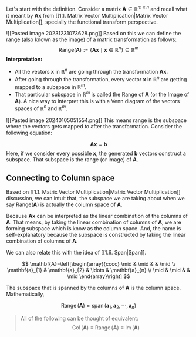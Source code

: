 
Let's start with the definition. Consider a matrix $\mathbf{A}\in \mathbb{R}^{m \times n}$  and recall what it meant by $\mathbf{A}\mathbf{x}$ from [[1.1. Matrix Vector Multiplication|Matrix Vector Multiplication]], specially the functional transform perspective.

![[Pasted image 20231231073628.png]]
Based on this we can define the range (also known as the image) of a matrix transformation as follows: 
$$
\text{Range}(\mathbf{A}):= \{\mathbf{A}\mathbf{x} \mid \mathbf{x} \in \mathbb{R}^{n} \} \subseteq \mathbb{R}^{m}
$$
**Interpretation:** 
 - All the vectors  $\mathbf{x}$ in $\mathbb{R}^n$  are going through the transformation $\mathbf{A} \mathbf{x}$.
 - After going through the transformation, every vector $\mathbf{x}$ in $\mathbb{R}^n$ are getting mapped to a subspace in $\mathbb{R}^m$.
 - That particular subspace in $\mathbb{R}^m$ is called the Range of $\mathbf{A}$ (or the Image of $\mathbf{A}$).
A nice way to interpret this is with a Venn diagram of the vectors spaces of $\mathbb{R}^n$ and $\mathbb{R}^m$.

![[Pasted image 20240105051554.png]]
This means range is the subspace where the vectors gets mapped to after the transformation. Consider the following equation:

$$
\mathbf{A} \mathbf{x} = \mathbf{b}
$$
Here, if we consider every possible $\mathbf{x}$, the generated $\mathbf{b}$ vectors construct a subspace. That subspace is the range (or image) of $\mathbf{A}$.


## Connecting to Column space

Based on [[1.1. Matrix Vector Multiplication|Matrix Vector Multiplication]] discussion, we can intuit that, the subspace we are taking about when we say $\text{Range}(\mathbf{A})$ is actually the column space of $\mathbf{A}$.

Because $\mathbf{A} \mathbf{x}$ can be interpreted as the linear combination of the columns of $\mathbf{A}$. That means, by taking the linear combination of columns of $\mathbf{A}$, we are forming subspace which is know as the column space. And, the name is self-explanatory because the subspace is constructed by taking the linear combination of columns of $\mathbf{A}$.

We can also relate this with the idea of [[1.6. Span|Span]]. 


$$
\mathbf{A}=\left[\begin{array}{cccc}
\mid & \mid & & \mid \\
\mathbf{a}_{1} & \mathbf{a}_{2} & \ldots & \mathbf{a}_{n} \\
\mid & \mid & & \mid
\end{array}\right]
$$

The subspace that is spanned by the columns of $\mathbf{A}$ is the column space. Mathematically,

$$
\operatorname{Range}(\mathbf{A})=\operatorname{span}(\mathbf{a}_{1},\mathbf{a}_{2},\cdots,\mathbf{a}_{n})
$$



> All of the following can be thought of equivalent:
> $$ \operatorname{Col}(\mathbf{A}) \equiv \operatorname{Range}(\mathbf{A}) \equiv \operatorname{Im}(\mathbf{A}) $$


